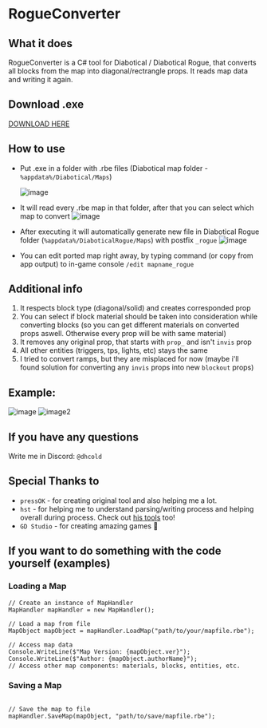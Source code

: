 # RogueConverter
## What it does
RogueConverter is a C# tool for Diabotical / Diabotical Rogue, that converts all blocks from the map into diagonal/rectrangle props. It reads map data and writing it again.

## Download .exe
[DOWNLOAD HERE](https://github.com/dhcold/RogueConverter/releases/tag/exe)

## How to use
- Put .exe in a folder with .rbe files (Diabotical map folder - `%appdata%/Diabotical/Maps`)
  
  ![image](https://github.com/dhcold/RogueConverter/assets/30022484/f44553c9-f36d-4454-aaa1-8de6a8fc15c4)
- It will read every .rbe map in that folder, after that you can select which map to convert
  ![image](https://github.com/dhcold/RogueConverter/assets/30022484/6a315065-a71c-4f16-9d4a-b49bf73242c7)
- After executing it will automatically generate new file in Diabotical Rogue folder (`%appdata%/DiaboticalRogue/Maps`) with postfix `_rogue`
  ![image](https://github.com/dhcold/RogueConverter/assets/30022484/8406f085-0273-4814-8e6c-4dc9a2f70ca9)
- You can edit ported map right away, by typing command (or copy from app output) to in-game console `/edit mapname_rogue` 


## Additional info
1. It respects block type (diagonal/solid) and creates corresponded prop
2. You can select if block material should be taken into consideration while converting blocks (so you can get different materials on converted props aswell. Otherwise every prop will be with same material)
3. It removes any original prop, that starts with `prop_` and isn't `invis` prop
4. All other entities (triggers, tps, lights, etc) stays the same
5. I tried to convert ramps, but they are misplaced for now (maybe i'll found solution for converting any `invis` props into new `blockout` props)

## Example:
![image](https://github.com/dhcold/RogueConverter/assets/30022484/1751c6e6-63b7-4659-a86e-b446625474cd) ![image2](https://github.com/dhcold/RogueConverter/assets/30022484/6dbad21a-c521-4095-b8df-54410d251589)

## If you have any questions
Write me in Discord: `@dhcold`

## Special Thanks to
  - `pressOK` - for creating original tool and also helping me a lot.
  - `hst` - for helping me to understand parsing/writing process and helping overall during process. Check out [his tools](https://github.com/marconett/diabotical-tools) too!
  - `GD Studio` - for creating amazing games 🫶

## If you want to do something with the code yourself (examples)
### Loading a Map
```
// Create an instance of MapHandler
MapHandler mapHandler = new MapHandler();

// Load a map from file
MapObject mapObject = mapHandler.LoadMap("path/to/your/mapfile.rbе");

// Access map data
Console.WriteLine($"Map Version: {mapObject.ver}");
Console.WriteLine($"Author: {mapObject.authorName}");
// Access other map components: materials, blocks, entities, etc.
```
### Saving a Map
```

// Save the map to file
mapHandler.SaveMap(mapObject, "path/to/save/mapfile.rbe");
```

